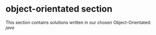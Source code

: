 # object-orientated section
This section contains solutions written in our chosen Object-Orientated: *java*
